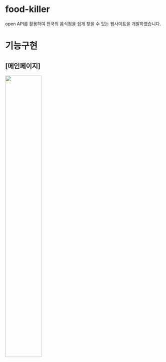 # food-killer
open API를 활용하여 전국의 음식점을 쉽게 찾을 수 있는 웹사이트을 개발하였습니다.

# 기능구현

## [메인페이지] ##

<img width="48%" src="[https://github.com/pueser/food-killer/assets/117990884/c5929aa9-0465-48f0-bdeb-5eaed17b8e99](https://github.com/pueser/food-killer/assets/117990884/1b145e2f-5734-400a-a735-9986c3dbefab)https://github.com/pueser/food-killer/assets/117990884/1b145e2f-5734-400a-a735-9986c3dbefab"/> 
